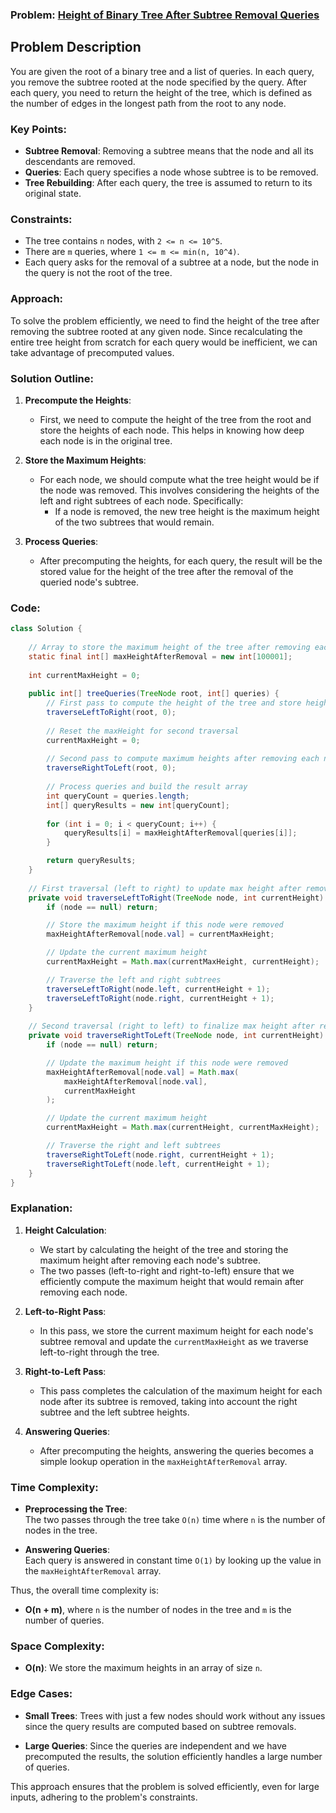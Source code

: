 ### Problem: [Height of Binary Tree After Subtree Removal Queries](https://leetcode.com/problems/height-of-binary-tree-after-subtree-removal-queries/description/?envType=daily-question&envId=2024-10-26)

## Problem Description

You are given the root of a binary tree and a list of queries. In each query, you remove the subtree rooted at the node specified by the query. After each query, you need to return the height of the tree, which is defined as the number of edges in the longest path from the root to any node.

### Key Points:
- **Subtree Removal**: Removing a subtree means that the node and all its descendants are removed.
- **Queries**: Each query specifies a node whose subtree is to be removed.
- **Tree Rebuilding**: After each query, the tree is assumed to return to its original state.

### Constraints:
- The tree contains `n` nodes, with `2 <= n <= 10^5`.
- There are `m` queries, where `1 <= m <= min(n, 10^4)`.
- Each query asks for the removal of a subtree at a node, but the node in the query is not the root of the tree.

### Approach:

To solve the problem efficiently, we need to find the height of the tree after removing the subtree rooted at any given node. Since recalculating the entire tree height from scratch for each query would be inefficient, we can take advantage of precomputed values.

### Solution Outline:
1. **Precompute the Heights**:
   - First, we need to compute the height of the tree from the root and store the heights of each node. This helps in knowing how deep each node is in the original tree.
   
2. **Store the Maximum Heights**:
   - For each node, we should compute what the tree height would be if the node was removed. This involves considering the heights of the left and right subtrees of each node. Specifically:
     - If a node is removed, the new tree height is the maximum height of the two subtrees that would remain.
   
3. **Process Queries**:
   - After precomputing the heights, for each query, the result will be the stored value for the height of the tree after the removal of the queried node's subtree.

### Code:

```java
class Solution {
    
    // Array to store the maximum height of the tree after removing each node
    static final int[] maxHeightAfterRemoval = new int[100001];
    
    int currentMaxHeight = 0;
    
    public int[] treeQueries(TreeNode root, int[] queries) {
        // First pass to compute the height of the tree and store heights
        traverseLeftToRight(root, 0);
        
        // Reset the maxHeight for second traversal
        currentMaxHeight = 0;
        
        // Second pass to compute maximum heights after removing each node's subtree
        traverseRightToLeft(root, 0);
        
        // Process queries and build the result array
        int queryCount = queries.length;
        int[] queryResults = new int[queryCount];
        
        for (int i = 0; i < queryCount; i++) {
            queryResults[i] = maxHeightAfterRemoval[queries[i]];
        }

        return queryResults;
    }
    
    // First traversal (left to right) to update max height after removal for each node
    private void traverseLeftToRight(TreeNode node, int currentHeight) {
        if (node == null) return;

        // Store the maximum height if this node were removed
        maxHeightAfterRemoval[node.val] = currentMaxHeight;

        // Update the current maximum height
        currentMaxHeight = Math.max(currentMaxHeight, currentHeight);

        // Traverse the left and right subtrees
        traverseLeftToRight(node.left, currentHeight + 1);
        traverseLeftToRight(node.right, currentHeight + 1);
    }
    
    // Second traversal (right to left) to finalize max height after removal for each node
    private void traverseRightToLeft(TreeNode node, int currentHeight) {
        if (node == null) return;

        // Update the maximum height if this node were removed
        maxHeightAfterRemoval[node.val] = Math.max(
            maxHeightAfterRemoval[node.val],
            currentMaxHeight
        );

        // Update the current maximum height
        currentMaxHeight = Math.max(currentHeight, currentMaxHeight);

        // Traverse the right and left subtrees
        traverseRightToLeft(node.right, currentHeight + 1);
        traverseRightToLeft(node.left, currentHeight + 1);
    }
}
```

### Explanation:

1. **Height Calculation**:
   - We start by calculating the height of the tree and storing the maximum height after removing each node's subtree.
   - The two passes (left-to-right and right-to-left) ensure that we efficiently compute the maximum height that would remain after removing each node.

2. **Left-to-Right Pass**:
   - In this pass, we store the current maximum height for each node's subtree removal and update the `currentMaxHeight` as we traverse left-to-right through the tree.

3. **Right-to-Left Pass**:
   - This pass completes the calculation of the maximum height for each node after its subtree is removed, taking into account the right subtree and the left subtree heights.

4. **Answering Queries**:
   - After precomputing the heights, answering the queries becomes a simple lookup operation in the `maxHeightAfterRemoval` array.

### Time Complexity:
- **Preprocessing the Tree**:  
  The two passes through the tree take `O(n)` time where `n` is the number of nodes in the tree.
  
- **Answering Queries**:  
  Each query is answered in constant time `O(1)` by looking up the value in the `maxHeightAfterRemoval` array.

Thus, the overall time complexity is:
- **O(n + m)**, where `n` is the number of nodes in the tree and `m` is the number of queries.

### Space Complexity:
- **O(n)**: We store the maximum heights in an array of size `n`.

### Edge Cases:
- **Small Trees**: Trees with just a few nodes should work without any issues since the query results are computed based on subtree removals.
  
- **Large Queries**: Since the queries are independent and we have precomputed the results, the solution efficiently handles a large number of queries.

This approach ensures that the problem is solved efficiently, even for large inputs, adhering to the problem's constraints.
